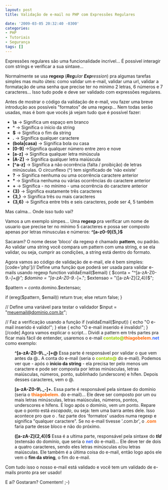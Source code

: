 ```yaml
---
layout: post
title: Validação de e-mail no PHP com Expressões Regulares

date: '2009-03-05 20:32:40 -0300'
categories:
- PHP
- Tutoriais
- Segurança
tags: []
---
```

Expressões regulares são uma funcionalidade incrível... É possível interagir com strings e verificar a sua sintaxe...

Normalmente se usa <strong>regexp </strong>(<em><strong>Reg</strong>ular <strong>Exp</strong>ression</em>) pra algumas tarefas simples mas muito úteis: como validar um e-mail, validar uma url, validar a formatação de uma senha que precise ter no minimo 2 letras, 6 números e 7 caracteres... Isso tudo pode e deve ser validado com expressões regulares.

Antes de mostrar o código da validação de e-mail, vou fazer uma breve introdução aos possíveis "formatos" de uma regexp... Nem todas serão usadas, mas é bom que vocês já vejam tudo que é possível fazer:

<ul>
<li><strong>\s</strong> -> Significa um espaço em branco</li>
<li><strong>^</strong> -> Significa o início da string</li>
<li><strong>$</strong> -> Significa o fim da string</li>
<li><strong>.</strong> -> Significa qualquer caractere</li>
<li><strong>(bola|casa)</strong> -> Significa bola ou casa</li>
<li><strong>[0-9]</strong> ->Significa qualquer número entre zero e nove</li>
<li><strong>[a-z]</strong> -> Significa qualquer letra minúscula</li>
<li><strong>[A-Z]</strong> -> Significa qualquer letra maiúscula</li>
<li><strong>[^a-z]</strong> -> Significa a não ocorrência (falta / proibição) de letras minúsculas. O circunflexo (^) tem significado de 'não existe'</li>
<li><strong>?</strong> -> Significa nenhuma ou uma ocorrência caractere anterior</li>
<li><strong>* </strong>-> Significa nenhuma ou várias ocorrências do caractere anterior</li>
<li><strong>+</strong> -> Significa - no mínimo - uma ocorrência do caractere anterior</li>
<li><strong>{3}</strong> -> Significa exatamente três caracteres</li>
<li><strong>{3,}</strong> -> Significa três ou mais caracteres</li>
<li><strong>{3,6}</strong> -> Significa entre três e seis caracteres, pode ser 4, 5 também</li>
</ul>
Mas calma... Onde isso tudo vai?

Vamos a um exemplo simpes... Uma <strong>regexp </strong>pra verificar um nome de usuario que precise ter no mínimo 5 caracteres e possa ser composto apenas por letras minusculas e números: <strong>^[a-z0-9]{5,}$
</strong>

Sacaram? O nome desse 'bloco' da regexp é chamado <strong>pattern</strong>, ou padrão. Ao validar uma string você compara um pattern com uma string, e se ela validar, ou seja, cumprir as condições, a string está dentro do formato.

Agora vamos ao código de validação de e-mail, ele é bem simples:
[code='php']// Define uma função que poderá ser usada para validar e-mails usando regexp
function validaEmail($email) {
$conta = "^[a-zA-Z0-9\._-]+@";
$domino = "[a-zA-Z0-9\._-]+.";
$extensao = "([a-zA-Z]{2,4})$";

$pattern = $conta.$domino.$extensao;

if (ereg($pattern, $email))
return true;
else
return false;
}

// Define uma variável para testar o validador
$input = "meuemail@dominio.com.br";

// Faz a verificação usando a função
if (validaEmail($input)) {
echo "O e-mail inserido é valido!";
} else {
echo "O e-mail inserido é invalido!";
}[/code]
Agora vamos explicar o script... Dividi a pattern em três partes pra ficar mais fácil de entender, usaremos o e-mail <strong><span style="color: #99cc00;">contato@</span><span style="color: #ff6600;">thiagobelem</span><span style="color: #ff6600;"><span style="color: #ff6600;">.</span><span style="color: #3366ff;">net</span></span></strong> como exemplo:

<p style="padding-left: 30px;"><strong>^[a-zA-Z0-9\._-]+@</strong>
Essa parte é responsável por validar o que vem antes da @.. A conta do e-mail (seria o <strong><span style="color: #99cc00;">contato@</span></strong><strong></strong> do e-mail). Podemos ver que - após o <strong>início da string</strong> - ela precisa ter pelo menos um caractere e pode ser composta por letras minúsculas, letras maiúsculas, números, ponto, sublinhado (underscore) e hífen. Depois desses caracteres, vem o @.

<p style="padding-left: 30px;"><strong>[a-zA-Z0-9\._-]+.</strong>
Essa parte é responsável pela sintaxe do domínio (seria o <strong><span style="color: #ff6600;">thiagobelem</span></strong><strong><span style="color: #ff6600;">.</span></strong> do e-mail)... Ele deve ser composto por um ou mais letras minúsculas, letras maiúsculas, números, pontos, underscores e hífens. E logo após o domínio, vem um ponto. Repare que o ponto está <em>escapado</em>, ou seja: tem uma barra antes dele. Isso acontece pro que o . faz parte dos 'formatos' usados numa regexp e significa "qualquer caractere". Se no e-mail tivesse '.com.br', o <span style="color: #ff6600;"><strong>.com</strong></span> faria parte desse bloco e não do próximo.

<p style="padding-left: 30px;"><strong>([a-zA-Z]{2,4})$</strong>
Essa é a ultima parte, responsável pela sintaxe do <em><strong>tld </strong></em>(extensão do domínio, que seria o <strong><span style="color: #ff6600;"><span style="color: #3366ff;">net</span></span></strong> do e-mail)... Ele deve ter de dois a quatro caracteres, sendo eles letras minúsculas e/ou letras maiúsculas. Ele também é a última coisa do e-mail, então logo após ele vem o <strong>fim da string</strong>, o fim do e-mail.

Com tudo isso o nosso e-mail está validado e você tem um validado de e-mails pronto pra ser usado!

E aí? Gostaram? Comentem!  ;-)

